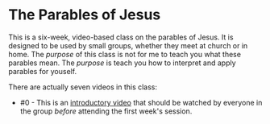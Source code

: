 # The Parables of Jesus
This is a six-week, video-based class on the parables of Jesus.  It is designed to be used by small groups, whether they meet at church or in home. The *purpose* of this class is not for me to teach you what these parables mean.  The *purpose* is teach you how to interpret and apply parables for youself.

There are actually seven videos in this class:

* #0 - This is an [introductory video](https://www.youtube.com/watch?v=mJnlcwlPsiM&index=2&t=0s&list=PL4bBxNW7CYAOco9qD_-bDvQMdsLxzBSQi) that should be watched by everyone in the group *before* attending the first week's session.
